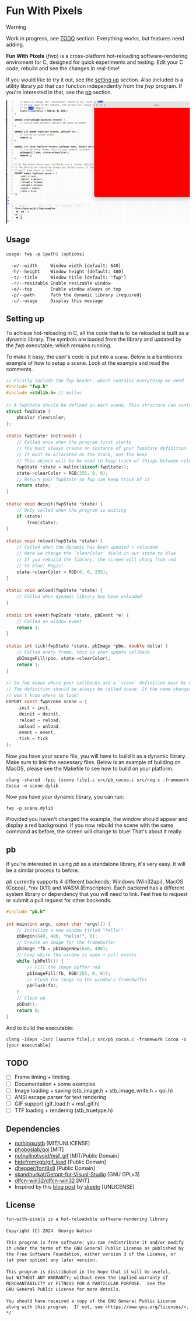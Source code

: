 # Fun With Pixels

> [!WARNING]
> Work in progress, see [TODO](#todo) section. Everything works, but features need adding.

__Fun With Pixels__ (_fwp_) is a cross-platform hot-reloading software-rendering enviroment for C, designed for quick experiments and testing. Edit your C code, rebuild and see the changes in real-time!

If you would like to try it out, see the [setting up](#setting-up) section. Also included is a utility library _pb_ that can function independently from the _fwp_ program. If you're interested in that, see the [pb](#pb) section.

![Preview](/preview.gif)

## Usage

```
usage: fwp -p [path] [options]

  -w/--width     Window width [default: 640]
  -h/--height    Window height [default: 480]
  -t/--title     Window title [default: "fwp"]
  -r/--resizable Enable resizable window
  -a/--top       Enable window always on top
  -p/--path      Path the dynamic library [required]
  -u/--usage     Display this message
```

## Setting up

To achieve hot-reloading in C, all the code that is to be reloaded is built as a dynamic library. The symbols are loaded from the library and updated by the _fwp_ executable; which remains running.

To make it easy, the user's code is put into a `scene`. Below is a barebones example of how to setup a scene. Look at the example and read the comments.

```c
// Firstly include the fwp header, which contains everything we need
#include "fwp.h"
#include <stdlib.h> // malloc

// A fwpState should be defined in each scene. This structure can contain whatever variables and types you want, but it must be defined like this. Do not typedef the struct definition, as it is already typedef'd in fwp.h
struct fwpState {
    pbColor clearColor;
};

static fwpState* init(void) {
    // Called once when the program first starts
    // You must always create an instance of your fwpState definition
    // It must be allocated on the stack, not the heap
    // This object will be be used to keep track of things between reloads
    fwpState *state = malloc(sizeof(fwpState));
    state->clearColor = RGB(255, 0, 0);
    // Return your fwpState so fwp can keep track of it
    return state;
}

static void deinit(fwpState *state) {
    // Only called when the program is exiting
    if (state)
        free(state);
}

static void reload(fwpState *state) {
    // Called when the dynamic has been updated + reloaded
    // Here we change the `clearColor` field in our state to blue
    // If you rebuild the library, the screen will chang from red
    // to blue! Magic!
    state->clearColor = RGB(0, 0, 255);
}

static void unload(fwpState *state) {
    // Called when dynamic library has been unloaded
}

static int event(fwpState *state, pbEvent *e) {
    // Called on window event
    return 1;
}

static int tick(fwpState *state, pbImage *pbo, double delta) {
    // Called every frame, this is your update callback
    pbImageFill(pbo, state->clearColor);
    return 1;
}

// So fwp knows where your callbacks are a `scene` definition must be made
// The definition should be always be called scene. If the name changes fwp
// won't know where to look!
EXPORT const fwpScene scene = {
    .init = init,
    .deinit = deinit,
    .reload = reload,
    .unload = unload,
    .event = event,
    .tick = tick
};
```

Now you have your scene file, you will have to build it as a dynamic library. Make sure to link the necessary files. Below is an example of building on MacOS, please see the Makefile to see how to build on your platform.

```
clang -shared -fpic [scene file].c src/pb_cocoa.c src/rng.c -framework Cocoa -o scene.dylib
```

Now you have your dynamic library, you can run:

```
fwp -p scene.dylib
```

Provided you haven't changed the example, the window should appear and display a red background. If you now rebuild the scene with the same command as before, the screen will change to blue! That's about it really.

## pb

If you're interested in using _pb_ as a standalone library, it's very easy. It will be a similar process to before.

_pb_ currently supports 4 different backends; Windows (Win32api), MacOS (Cocoa), \*nix (X11) and WASM (Emscripten). Each backend has a different system library or dependency that you will need to link. Feel free to request or submit a pull request for other backends.

```c
#include "pb.h"

int main(int argc, const char *argv[]) {
    // Initalize a new window titled "hello!"
    pbBegin(640, 480, "hello!", 0);
    // Create an image for the framebuffer
    pbImage *fb = pbImageNew(640, 480);
    // Loop while the window is open + poll events
    while (pbPoll()) {
        // Fill the image buffer red
        pbImageFill(fb, RGB(255, 0, 0));
        // Flush the image to the window's framebuffer
        pbFlush(fb);
    }
    // Clean up
    pbEnd();
    return 0;
}
```

And to build the executable:

```
clang -Ideps -Isrc [source file].c src/pb_cocoa.c -framework Cocoa -o [your executable]
```

## TODO

- [ ] Frame timing + limiting
- [ ] Documentation + some examples
- [ ] Image loading + saving (stb_image.h + stb_image_write.h + qoi.h)
- [ ] ANSI escape parser for text rendering
- [ ] GIF support (gif_load.h + msf_gif.h)
- [ ] TTF loading + rendering (stb_truetype.h)

## Dependencies

- [nothings/stb](https://github.com/nothings/stb) [MIT/UNLICENSE]
- [phoboslab/qoi](https://github.com/phoboslab/qoi) [MIT]
- [notnullnotvoid/msf_gif](https://github.com/notnullnotvoid/msf_gif) [MIT/Public Domain]
- [hidefromkgb/gif_load](https://github.com/hidefromkgb/gif_load/) [Public Domain]
- [dhepper/font8x8](https://github.com/dhepper/font8x8/blob/master/font8x8_basic.h) [Public Domain]
- [skandhurkat/Getopt-for-Visual-Studio](https://github.com/skandhurkat/Getopt-for-Visual-Studio) [GNU GPLv3]
- [dlfcn-win32/dlfcn-win32](https://github.com/dlfcn-win32/dlfcn-win32) [MIT]
- Inspired by this [blog post](https://nullprogram.com/blog/2014/12/23/) by [skeeto](https://github.com/skeeto/interactive-c-demo) [UNLICENSE]

## License
```
fun-with-pixels is a hot-reloadable software-rendering library

Copyright (C) 2024  George Watson

This program is free software: you can redistribute it and/or modify
it under the terms of the GNU General Public License as published by
the Free Software Foundation, either version 3 of the License, or
(at your option) any later version.

This program is distributed in the hope that it will be useful,
but WITHOUT ANY WARRANTY; without even the implied warranty of
MERCHANTABILITY or FITNESS FOR A PARTICULAR PURPOSE.  See the
GNU General Public License for more details.

You should have received a copy of the GNU General Public License
along with this program.  If not, see <https://www.gnu.org/licenses/>. */
```
